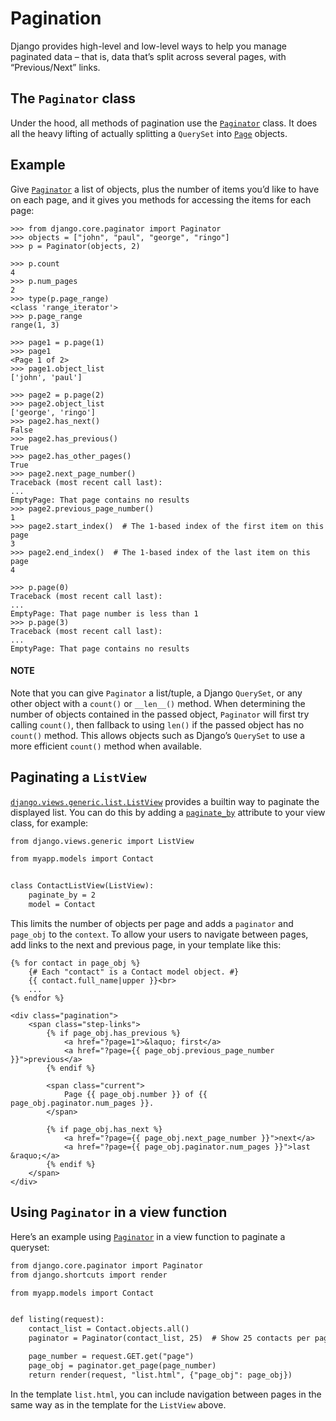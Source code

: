 # Pagination

Django provides high-level and low-level ways to help you manage paginated data
– that is, data that’s split across several pages, with “Previous/Next” links.

## The `Paginator` class

Under the hood, all methods of pagination use the
[`Paginator`](../ref/paginator.md#django.core.paginator.Paginator) class. It does all the heavy lifting
of actually splitting a `QuerySet` into [`Page`](../ref/paginator.md#django.core.paginator.Page)
objects.

## Example

Give [`Paginator`](../ref/paginator.md#django.core.paginator.Paginator) a list of objects, plus the
number of items you’d like to have on each page, and it gives you methods for
accessing the items for each page:

```pycon
>>> from django.core.paginator import Paginator
>>> objects = ["john", "paul", "george", "ringo"]
>>> p = Paginator(objects, 2)

>>> p.count
4
>>> p.num_pages
2
>>> type(p.page_range)
<class 'range_iterator'>
>>> p.page_range
range(1, 3)

>>> page1 = p.page(1)
>>> page1
<Page 1 of 2>
>>> page1.object_list
['john', 'paul']

>>> page2 = p.page(2)
>>> page2.object_list
['george', 'ringo']
>>> page2.has_next()
False
>>> page2.has_previous()
True
>>> page2.has_other_pages()
True
>>> page2.next_page_number()
Traceback (most recent call last):
...
EmptyPage: That page contains no results
>>> page2.previous_page_number()
1
>>> page2.start_index()  # The 1-based index of the first item on this page
3
>>> page2.end_index()  # The 1-based index of the last item on this page
4

>>> p.page(0)
Traceback (most recent call last):
...
EmptyPage: That page number is less than 1
>>> p.page(3)
Traceback (most recent call last):
...
EmptyPage: That page contains no results
```

#### NOTE
Note that you can give `Paginator` a list/tuple, a Django `QuerySet`,
or any other object with a `count()` or `__len__()` method. When
determining the number of objects contained in the passed object,
`Paginator` will first try calling `count()`, then fallback to using
`len()` if the passed object has no `count()` method. This allows
objects such as Django’s `QuerySet` to use a more efficient `count()`
method when available.

<a id="paginating-a-list-view"></a>

## Paginating a `ListView`

[`django.views.generic.list.ListView`](../ref/class-based-views/generic-display.md#django.views.generic.list.ListView) provides a builtin way to paginate
the displayed list. You can do this by adding a
[`paginate_by`](../ref/class-based-views/mixins-multiple-object.md#django.views.generic.list.MultipleObjectMixin.paginate_by) attribute to
your view class, for example:

```default
from django.views.generic import ListView

from myapp.models import Contact


class ContactListView(ListView):
    paginate_by = 2
    model = Contact
```

This limits the number of objects per page and adds a `paginator` and
`page_obj` to the `context`. To allow your users to navigate between pages,
add links to the next and previous page, in your template like this:

```html+django
{% for contact in page_obj %}
    {# Each "contact" is a Contact model object. #}
    {{ contact.full_name|upper }}<br>
    ...
{% endfor %}

<div class="pagination">
    <span class="step-links">
        {% if page_obj.has_previous %}
            <a href="?page=1">&laquo; first</a>
            <a href="?page={{ page_obj.previous_page_number }}">previous</a>
        {% endif %}

        <span class="current">
            Page {{ page_obj.number }} of {{ page_obj.paginator.num_pages }}.
        </span>

        {% if page_obj.has_next %}
            <a href="?page={{ page_obj.next_page_number }}">next</a>
            <a href="?page={{ page_obj.paginator.num_pages }}">last &raquo;</a>
        {% endif %}
    </span>
</div>
```

<a id="using-paginator-in-view"></a>

## Using `Paginator` in a view function

Here’s an example using [`Paginator`](../ref/paginator.md#django.core.paginator.Paginator) in a view
function to paginate a queryset:

```default
from django.core.paginator import Paginator
from django.shortcuts import render

from myapp.models import Contact


def listing(request):
    contact_list = Contact.objects.all()
    paginator = Paginator(contact_list, 25)  # Show 25 contacts per page.

    page_number = request.GET.get("page")
    page_obj = paginator.get_page(page_number)
    return render(request, "list.html", {"page_obj": page_obj})
```

In the template `list.html`, you can include navigation between pages in
the same way as in the template for the `ListView` above.
